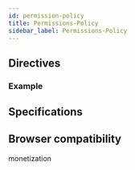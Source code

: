 ```yaml
---
id: permission-policy
title: Permissions-Policy
sidebar_label: Permissions-Policy
---
```


## Directives

### Example

## Specifications

## Browser compatibility

monetization
